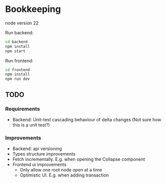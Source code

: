 # Bookkeeping

node version 22

Run backend:

```bash
cd backend
npm install
npm start
```

Run frontend:

```bash
cd frontend
npm install
npm run dev
```

## TODO

### Requirements

* Backend: Unit-test cascading behaviour of delta changes (Not sure how this is a unit test?)

### Improvements

* Backend: api versioning
* Types structure improvements
* Fetch incrementally. E.g. when opening the Collapse component
* Frontend ui improvements
    * Only allow one root node open at a time
    * Optimistic UI. E.g. when adding transaction
